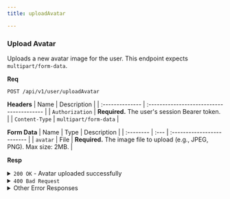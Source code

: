 ```yaml
---
title: uploadAvatar

---
```


### Upload Avatar

Uploads a new avatar image for the user. This endpoint expects `multipart/form-data`.

**Req**
```
POST /api/v1/user/uploadAvatar
```

**Headers**
| Name            | Description                               |
| :-------------- | :---------------------------------------- |
| `Authorization` | **Required.** The user's session Bearer token. |
| `Content-Type`  | `multipart/form-data` |

**Form Data**
| Name      | Type | Description                |
| :-------- | :--- | :------------------------- |
| `avatar`  | File | **Required.** The image file to upload (e.g., JPEG, PNG). Max size: 2MB. |

**Resp**
<details>
<summary><code>200 OK</code> - Avatar uploaded successfully</summary>

```json
{
  "code": 200,
  "message": "Avatar uploaded successfully",
  "data": {
    "username": "JohnDoe",
    "email": "john.doe@example.com",
    "avatar_path": "/uploads/avatars/avatar-167...-unique.webp"
  }
}
```
</details>

<details>
<summary><code>400 Bad Request</code></summary>
Possible `message` values:
* `"no file uploaded"`
* `"File too large"` (From multer middleware)
* `"Invalid file type"` (From multer middleware)
```json
{ "code": 400, "message": "...", "data": null }
```
</details>

<details>
<summary>Other Error Responses</summary>
Also supports `401 Unauthorized`, `403 Forbidden` (for unverified users), and `500 Internal Server Error`.
</details>